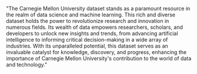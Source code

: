"The Carnegie Mellon University dataset stands as a paramount resource in the realm of data science and machine learning. This rich and diverse dataset holds the power to revolutionize research and innovation in numerous fields. Its wealth of data empowers researchers, scholars, and developers to unlock new insights and trends, from advancing artificial intelligence to informing critical decision-making in a wide array of industries. With its unparalleled potential, this dataset serves as an invaluable catalyst for knowledge, discovery, and progress, enhancing the importance of Carnegie Mellon University's contribution to the world of data and technology."
